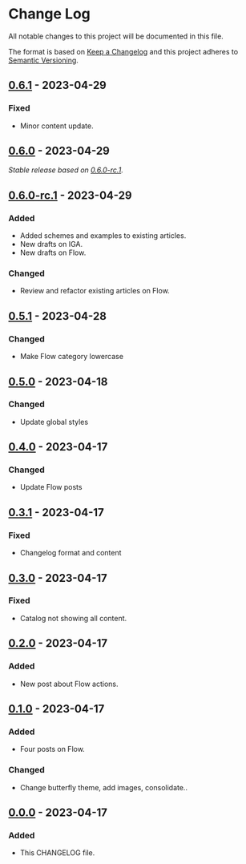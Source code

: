 # Change Log
All notable changes to this project will be documented in this file.

The format is based on [Keep a Changelog](http://keepachangelog.com/)
and this project adheres to [Semantic Versioning](http://semver.org/).

## [0.6.1] - 2023-04-29

### Fixed

- Minor content update.

## [0.6.0] - 2023-04-29

_Stable release based on [0.6.0-rc.1]._

## [0.6.0-rc.1] - 2023-04-29

### Added

- Added schemes and examples to existing articles.
- New drafts on IGA.
- New drafts on Flow.

### Changed

- Review and refactor existing articles on Flow.

## [0.5.1] - 2023-04-28

### Changed

- Make Flow category lowercase

## [0.5.0] - 2023-04-18

### Changed

- Update global styles

## [0.4.0] - 2023-04-17

### Changed

- Update Flow posts

## [0.3.1] - 2023-04-17

### Fixed

- Changelog format and content

## [0.3.0] - 2023-04-17

### Fixed

- Catalog not showing all content.

## [0.2.0] - 2023-04-17

### Added

- New post about Flow actions.

## [0.1.0] - 2023-04-17

### Added

- Four posts on Flow.

### Changed

- Change butterfly theme, add images, consolidate..

## [0.0.0] - 2023-04-17

### Added

- This CHANGELOG file.

[0.6.1]: https://https://github.com/internetguru/blog/compare/v0.6.0...v0.6.1
[0.6.0]: https://https://github.com/internetguru/blog/compare/v0.5.1...v0.6.0
[0.6.0-rc.1]: https://github.com/internetguru/blog/releases/tag/v0.5.1
[0.5.1]: https://github.com/internetguru/blog/compare/v0.5.0...v0.5.1
[0.5.0]: https://github.com/internetguru/blog/compare/v0.4.0...v0.5.0
[0.4.0]: https://github.com/internetguru/blog/compare/v0.3.1...v0.4.0
[0.3.1]: https://github.com/internetguru/blog/compare/v0.3.0...v0.3.1
[0.3.0]: https://github.com/internetguru/blog/compare/v0.2.0...v0.3.0
[0.2.0]: https://github.com/internetguru/blog/compare/v0.1.0...v0.2.0
[0.1.0]: https://github.com/internetguru/blog/compare/v0.0.0...v0.1.0
[0.0.0]: https://github.com/internetguru/blog/releases/tag/v0.0.0
